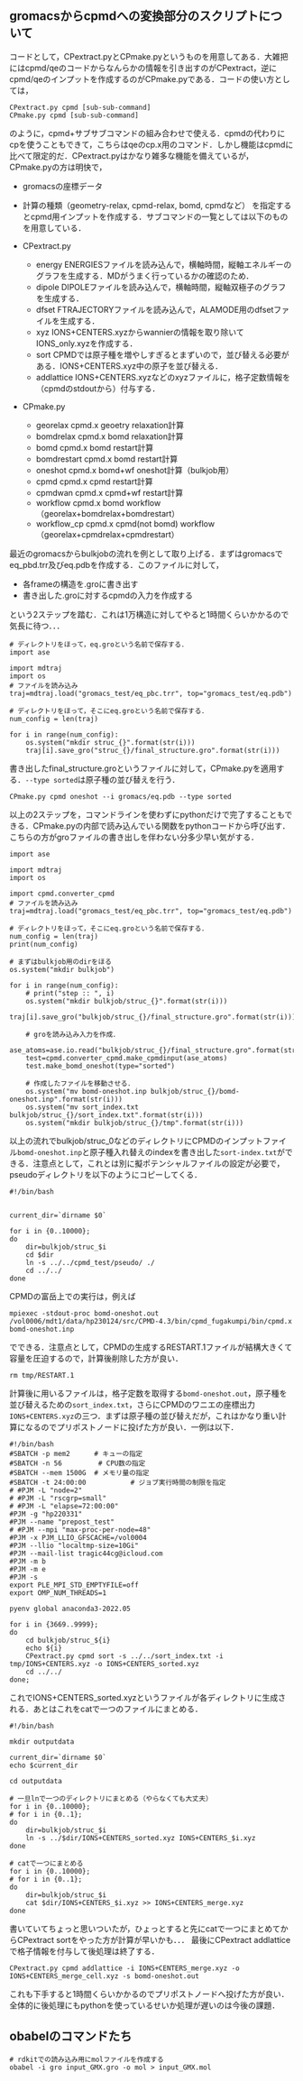 




## gromacsからcpmdへの変換部分のスクリプトについて

コードとして，CPextract.pyとCPmake.pyというものを用意してある．大雑把にはcpmd/qeのコードからなんらかの情報を引き出すのがCPextract，逆にcpmd/qeのインプットを作成するのがCPmake.pyである．コードの使い方としては，

```
CPextract.py cpmd [sub-sub-command]
CPmake.py cpmd [sub-sub-command]
```

のように，cpmd+サブサブコマンドの組み合わせで使える．cpmdの代わりにcpを使うこともできて，こちらはqeのcp.x用のコマンド．しかし機能はcpmdに比べて限定的だ．CPextract.pyはかなり雑多な機能を備えているが，CPmake.pyの方は明快で，
- gromacsの座標データ
- 計算の種類（geometry-relax, cpmd-relax, bomd, cpmdなど）
を指定するとcpmd用インプットを作成する．サブコマンドの一覧としては以下のものを用意している．

- CPextract.py
  - energy       ENERGIESファイルを読み込んで，横軸時間，縦軸エネルギーのグラフを生成する．MDがうまく行っているかの確認のため．
  - dipole       DIPOLEファイルを読み込んで，横軸時間，縦軸双極子のグラフを生成する．
  - dfset        FTRAJECTORYファイルを読み込んで，ALAMODE用のdfsetファイルを生成する．
  - xyz          IONS+CENTERS.xyzからwannierの情報を取り除いてIONS_only.xyzを作成する．
  - sort         CPMDでは原子種を増やしすぎるとまずいので，並び替える必要がある．IONS+CENTERS.xyz中の原子を並び替える．
  - addlattice   IONS+CENTERS.xyzなどのxyzファイルに，格子定数情報を（cpmdのstdoutから）付与する．
- CPmake.py
  - georelax            cpmd.x geoetry relaxation計算
  - bomdrelax           cpmd.x bomd relaxation計算
  - bomd                cpmd.x bomd restart計算
  - bomdrestart         cpmd.x bomd restart計算
  - oneshot             cpmd.x bomd+wf oneshot計算（bulkjob用）
  - cpmd                cpmd.x cpmd restart計算
  - cpmdwan             cpmd.x cpmd+wf restart計算
  - workflow            cpmd.x bomd workflow（georelax+bomdrelax+bomdrestart）
  - workflow_cp         cpmd.x cpmd(not bomd) workflow（georelax+cpmdrelax+cpmdrestart）

最近のgromacsからbulkjobの流れを例として取り上げる．まずはgromacsでeq_pbd.trr及びeq.pdbを作成する．このファイルに対して，

- 各frameの構造を.groに書き出す
- 書き出した.groに対するcpmdの入力を作成する

という2ステップを踏む．これは1万構造に対してやると1時間くらいかかるので気長に待つ．．．

```
# ディレクトリをほって，eq.groという名前で保存する．
import ase

import mdtraj
import os
# ファイルを読み込み
traj=mdtraj.load("gromacs_test/eq_pbc.trr", top="gromacs_test/eq.pdb")

# ディレクトリをほって，そこにeq.groという名前で保存する．
num_config = len(traj)

for i in range(num_config):
    os.system("mkdir struc_{}".format(str(i)))
    traj[i].save_gro("struc_{}/final_structure.gro".format(str(i)))
```

書き出したfinal_structure.groというファイルに対して，CPmake.pyを適用する．`--type sorted`は原子種の並び替えを行う．

```
CPmake.py cpmd oneshot --i gromacs/eq.pdb --type sorted
```


以上の2ステップを，コマンドラインを使わずにpythonだけで完了することもできる．CPmake.pyの内部で読み込んでいる関数をpythonコードから呼び出す．こちらの方がgroファイルの書き出しを伴わない分多少早い気がする．

```
import ase

import mdtraj
import os

import cpmd.converter_cpmd
# ファイルを読み込み
traj=mdtraj.load("gromacs_test/eq_pbc.trr", top="gromacs_test/eq.pdb")

# ディレクトリをほって，そこにeq.groという名前で保存する．
num_config = len(traj)
print(num_config)

# まずはbulkjob用のdirをほる
os.system("mkdir bulkjob")

for i in range(num_config):
    # print("step :: ", i)
    os.system("mkdir bulkjob/struc_{}".format(str(i)))
    traj[i].save_gro("bulkjob/struc_{}/final_structure.gro".format(str(i)))

    # groを読み込み入力を作成．
    ase_atoms=ase.io.read("bulkjob/struc_{}/final_structure.gro".format(str(i)))
    test=cpmd.converter_cpmd.make_cpmdinput(ase_atoms)
    test.make_bomd_oneshot(type="sorted")

    # 作成したファイルを移動させる．
    os.system("mv bomd-oneshot.inp bulkjob/struc_{}/bomd-oneshot.inp".format(str(i)))
    os.system("mv sort_index.txt   bulkjob/struc_{}/sort_index.txt".format(str(i)))
    os.system("mkdir bulkjob/struc_{}/tmp".format(str(i)))
```

以上の流れでbulkjob/struc_0などのディレクトリにCPMDのインプットファイル`bomd-oneshot.inp`と原子種入れ替えのindexを書き出した`sort-index.txt`ができる．注意点として，これとは別に擬ポテンシャルファイルの設定が必要で，pseudoディレクトリを以下のようにコピーしてくる．

```
#!/bin/bash


current_dir=`dirname $0`

for i in {0..10000};
do
    dir=bulkjob/struc_$i
    cd $dir
    ln -s ../../cpmd_test/pseudo/ ./
    cd ../../
done
```

CPMDの富岳上での実行は，例えば

```
mpiexec -stdout-proc bomd-oneshot.out /vol0006/mdt1/data/hp230124/src/CPMD-4.3/bin/cpmd_fugakumpi/bin/cpmd.x bomd-oneshot.inp
```

でできる．注意点として，CPMDの生成するRESTART.1ファイルが結構大きくて容量を圧迫するので，計算後削除した方が良い．

```
rm tmp/RESTART.1
```

計算後に用いるファイルは，格子定数を取得する`bomd-oneshot.out`，原子種を並び替えるための`sort_index.txt`，さらにCPMDのワニエの座標出力`IONS+CENTERS.xyz`の三つ．まずは原子種の並び替えだが，これはかなり重い計算になるのでプリポストノードに投げた方が良い．一例は以下．

```
#!/bin/bash
#SBATCH -p mem2      # キューの指定
#SBATCH -n 56         # CPU数の指定
#SBATCH --mem 1500G  # メモリ量の指定
#SBATCH -t 24:00:00           # ジョブ実行時間の制限を指定
# #PJM -L "node=2"
# #PJM -L "rscgrp=small"
# #PJM -L "elapse=72:00:00"
#PJM -g "hp220331"
#PJM --name "prepost_test"
# #PJM --mpi "max-proc-per-node=48"
#PJM -x PJM_LLIO_GFSCACHE=/vol0004
#PJM --llio "localtmp-size=10Gi"
#PJM --mail-list tragic44cg@icloud.com
#PJM -m b
#PJM -m e
#PJM -s
export PLE_MPI_STD_EMPTYFILE=off
export OMP_NUM_THREADS=1

pyenv global anaconda3-2022.05

for i in {3669..9999};
do
    cd bulkjob/struc_${i}
    echo ${i}
    CPextract.py cpmd sort -s ../../sort_index.txt -i tmp/IONS+CENTERS.xyz -o IONS+CENTERS_sorted.xyz 
    cd ../../
done;
```
これでIONS+CENTERS_sorted.xyzというファイルが各ディレクトリに生成される．あとはこれをcatで一つのファイルにまとめる．

```
#!/bin/bash

mkdir outputdata

current_dir=`dirname $0`
echo $current_dir

cd outputdata

# 一旦lnで一つのディレクトリにまとめる（やらなくても大丈夫）
for i in {0..10000};
# for i in {0..1};
do
    dir=bulkjob/struc_$i
    ln -s ../$dir/IONS+CENTERS_sorted.xyz IONS+CENTERS_$i.xyz
done

# catで一つにまとめる
for i in {0..10000};
# for i in {0..1};
do
    dir=bulkjob/struc_$i
	cat $dir/IONS+CENTERS_$i.xyz >> IONS+CENTERS_merge.xyz
done
```

書いていてちょっと思いついたが，ひょっとすると先にcatで一つにまとめてからCPextract sortをやった方が計算が早いかも．．．
最後にCPextract addlatticeで格子情報を付与して後処理は終了する．

```
CPextract.py cpmd addlattice -i IONS+CENTERS_merge.xyz -o IONS+CENTERS_merge_cell.xyz -s bomd-oneshot.out
```

これも下手すると1時間くらいかかるのでプリポストノードへ投げた方が良い．全体的に後処理にもpythonを使っているせいか処理が遅いのは今後の課題．



## obabelのコマンドたち

```
# rdkitでの読み込み用にmolファイルを作成する
obabel -i gro input_GMX.gro -o mol > input_GMX.mol
```

